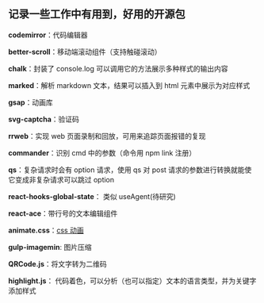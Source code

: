 ## 记录一些工作中有用到，好用的开源包

**codemirror**：代码编辑器

**better-scroll**：移动端滚动组件（支持触碰滚动）

**chalk**：封装了 console.log 可以调用它的方法展示多种样式的输出内容

**marked**：解析 markdown 文本，结果可以插入到 html 元素中展示为对应样式

**gsap**：动画库

**svg-captcha**：验证码

**rrweb**：实现 web 页面录制和回放，可用来追踪页面报错的复现

**commander**：识别 cmd 中的参数（命令用 npm link 注册）

**qs**：复杂请求时会有 option 请求，使用 qs 对 post 请求的参数进行转换就能使它变成非复杂请求可以跳过 option

**react-hooks-global-state**： 类似 useAgent(待研究)

**react-ace**：带行号的文本编辑组件

**animate.css**：[css 动画](https://animate.style/)

**gulp-imagemin**: 图片压缩

**QRCode.js**：将文字转为二维码

**highlight.js**： 代码着色，可以分析（也可以指定）文本的语言类型，并为关键字添加样式
